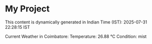 # My Project

This content is dynamically generated in Indian Time (IST): 2025-07-31 22:28:15 IST


Current Weather in Coimbatore:
Temperature: 26.88 °C
Condition: mist
